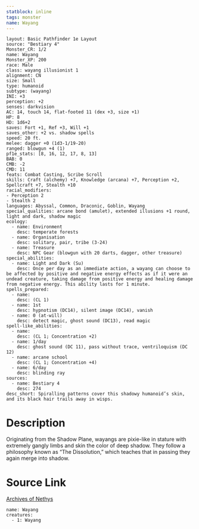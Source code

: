 ```yaml
---
statblock: inline
tags: monster
name: Wayang
---
```

```statblock
layout: Basic Pathfinder 1e Layout
source: "Bestiary 4"
Monster_CR: 1/2
name: Wayang
Monster_XP: 200
race: Male
class: wayang illusionist 1
alignment: CN
size: Small
type: humanoid
subtype: (wayang)
INI: +3
perception: +2
senses: darkvision
AC: 14, touch 14, flat-footed 11 (dex +3, size +1)
HP: 8
HD: 1d6+2
saves: Fort +1, Ref +3, Will +1
saves_other: +2 vs. shadow spells
speed: 20 ft.
melee: dagger +0 (1d3-1/19-20)
ranged: blowgun +4 (1)
pf1e_stats: [8, 16, 12, 17, 8, 13]
BAB: 0
CMB: -2
CMD: 11
feats: Combat Casting, Scribe Scroll
skills: Craft (alchemy) +7, Knowledge (arcana) +7, Perception +2, Spellcraft +7, Stealth +10
racial_modifiers:
- Perception 2
- Stealth 2
languages: Abyssal, Common, Draconic, Goblin, Wayang
special_qualities: arcane bond (amulet), extended illusions +1 round, light and dark, shadow magic
ecology:
  - name: Environment
    desc: temperate forests
  - name: Organisation
    desc: solitary, pair, tribe (3-24)
  - name: Treasure
    desc: NPC Gear (blowgun with 20 darts, dagger, other treasure)
special_abilities:
  - name: Light and Dark (Su)
    desc: Once per day as an immediate action, a wayang can choose to be affected by positive and negative energy effects as if it were an undead creature, taking damage from positive energy and healing damage from negative energy. This ability lasts for 1 minute.
spells_prepared:
  - name:
    desc: (CL 1)
  - name: 1st
    desc: hypnotism (DC14), silent image (DC14), vanish
  - name: 0 (at-will)
    desc: detect magic, ghost sound (DC13), read magic
spell-like_abilities:
  - name:
    desc: (CL 1; Concentration +2)
  - name: 1/day
    desc: ghost sound (DC 11), pass without trace, ventriloquism (DC 12)
  - name: arcane school
    desc: (CL 1; Concentration +4)
  - name: 6/day
    desc: blinding ray
sources:
  - name: Bestiary 4
    desc: 274
desc_short: Spiralling patterns cover this shadowy humanoid’s skin, and its black hair trails away in wisps.
```
# Description
Originating from the Shadow Plane, wayangs are pixie-like in stature with extremely gangly limbs and skin the color of deep shadow. They follow a philosophy known as “The Dissolution,” which teaches that in passing they again merge into shadow.
# Source Link
[Archives of Nethys](https://aonprd.com/MonsterDisplay.aspx?ItemName=Wayang)
```encounter-table
name: Wayang
creatures:
  - 1: Wayang
```
